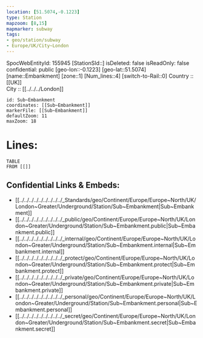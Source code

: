```yaml
---
location: [51.5074,-0.1223] 
type: Station 
mapzoom: [8,15] 
mapmarker: subway 
tags:
- geo/station/subway
- Europe/UK/City~London
---
```

SpocWebEntityId: 155945
[StationSId::] 
isDeleted: false
isReadOnly: false
confidential: public
[geo-lon::-0.1223] 
[geo-lat::51.5074] 
[name::Embankment] 
[zone::1] 
[Num_lines::4] 
[switch-to-Rail::0] 
Country :: [[UK]]  
City :: [[../../../London]]  


```leaflet
id: Sub~Embankment
coordinates: [[Sub~Embankment]] 
markerFile: [[Sub~Embankment]] 
defaultZoom: 11 
maxZoom: 18
```


# Lines: 
```dataview
TABLE 
FROM [[]] 
```

## Confidential Links & Embeds: 
- [[../../../../../../../../../_Standards/geo/Continent/Europe/Europe~North/UK/London~Greater/Underground/Station/Sub~Embankment|Sub~Embankment]] 
- [[../../../../../../../../../_public/geo/Continent/Europe/Europe~North/UK/London~Greater/Underground/Station/Sub~Embankment.public|Sub~Embankment.public]] 
- [[../../../../../../../../../_internal/geo/Continent/Europe/Europe~North/UK/London~Greater/Underground/Station/Sub~Embankment.internal|Sub~Embankment.internal]] 
- [[../../../../../../../../../_protect/geo/Continent/Europe/Europe~North/UK/London~Greater/Underground/Station/Sub~Embankment.protect|Sub~Embankment.protect]] 
- [[../../../../../../../../../_private/geo/Continent/Europe/Europe~North/UK/London~Greater/Underground/Station/Sub~Embankment.private|Sub~Embankment.private]] 
- [[../../../../../../../../../_personal/geo/Continent/Europe/Europe~North/UK/London~Greater/Underground/Station/Sub~Embankment.personal|Sub~Embankment.personal]] 
- [[../../../../../../../../../_secret/geo/Continent/Europe/Europe~North/UK/London~Greater/Underground/Station/Sub~Embankment.secret|Sub~Embankment.secret]] 
